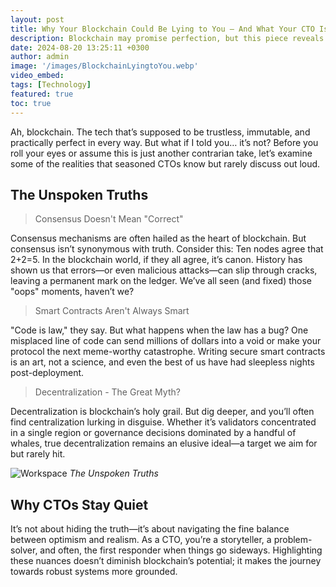 ```yaml
---
layout: post
title: Why Your Blockchain Could Be Lying to You — And What Your CTO Isn't Telling You!
description: Blockchain may promise perfection, but this piece reveals its messy truths—flawed consensus, buggy smart contracts, and the myth of true decentralization. A candid take on what CTOs really deal with behind the scenes.
date: 2024-08-20 13:25:11 +0300
author: admin
image: '/images/BlockchainLyingtoYou.webp'
video_embed:
tags: [Technology]
featured: true
toc: true
---
```


Ah, blockchain. The tech that’s supposed to be trustless, immutable, and practically perfect in every way. But what if I told you… it’s not? Before you roll your eyes or assume this is just another contrarian take, let’s examine some of the realities that seasoned CTOs know but rarely discuss out loud.

## The Unspoken Truths

> Consensus Doesn't Mean "Correct"

Consensus mechanisms are often hailed as the heart of blockchain. But consensus isn’t synonymous with truth. Consider this: Ten nodes agree that 2+2=5. In the blockchain world, if they all agree, it’s canon. History has shown us that errors—or even malicious attacks—can slip through cracks, leaving a permanent mark on the ledger. We’ve all seen (and fixed) those "oops" moments, haven’t we?

> Smart Contracts Aren't Always Smart

"Code is law," they say. But what happens when the law has a bug? One misplaced line of code can send millions of dollars into a void or make your protocol the next meme-worthy catastrophe. Writing secure smart contracts is an art, not a science, and even the best of us have had sleepless nights post-deployment.

> Decentralization - The Great Myth?

Decentralization is blockchain’s holy grail. But dig deeper, and you’ll often find centralization lurking in disguise. Whether it’s validators concentrated in a single region or governance decisions dominated by a handful of whales, true decentralization remains an elusive ideal—a target we aim for but rarely hit.

![Workspace]({{site.baseurl}}/images/UnspokenTruths.jpg#wide)
*The Unspoken Truths*

## Why CTOs Stay Quiet

It’s not about hiding the truth—it’s about navigating the fine balance between optimism and realism. As a CTO, you’re a storyteller, a problem-solver, and often, the first responder when things go sideways. Highlighting these nuances doesn’t diminish blockchain’s potential; it makes the journey towards robust systems more grounded.

